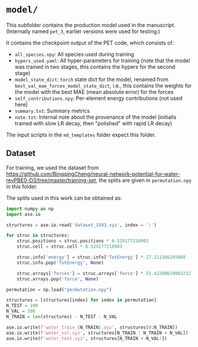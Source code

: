 # `model/`

This subfolder contains the production model used in the manuscript. (Internally named `pet_3`, earlier versions were used for testing.)

It contains the checkpoint output of the PET code, which consists of:

- `all_species.npy`: All species used during training
- `hypers_used.yaml`: All hyper-parameters for training (note that the model was trained in two stages, this contains the hypers for the second stage)
- `model_state_dict`: `torch` state dict for the model, renamed from `best_val_mae_forces_model_state_dict`, i.e., this contains the weights for the model with the best MAE (mean absolute error) for the forces
- `self_contributions.npy`: Per-element energy contributions (not used here)
- `summary.txt`: Summary metrics
- `note.txt`: Internal note about the provenance of the model (initialls trained with slow LR decay, then "polished" with rapid LR decay)

The input scripts in the `md_templates` folder expect this folder.

## Dataset

For training, we used the dataset from https://github.com/BingqingCheng/neural-network-potential-for-water-revPBE0-D3/tree/master/training-set, the splits are given in `permutation.npy` in this folder.

The splits used in this work can be obtained as:

```python
import numpy as np
import ase.io

structures = ase.io.read('dataset_1593.xyz', index = ':')

for struc in structures:
    struc.positions = struc.positions * 0.529177210903
    struc.cell = struc.cell * 0.529177210903

    struc.info['energy'] = struc.info['TotEnergy'] * 27.211386245988
    struc.info.pop('TotEnergy', None)

    struc.arrays['forces'] = struc.arrays['force'] * 51.42208619083232
    struc.arrays.pop('force', None)

permutation = np.load("permutation.npy")

structures = [structures[index] for index in permutation]
N_TEST = 190
N_VAL = 100
N_TRAIN = len(structures) - N_TEST - N_VAL

ase.io.write(f'water_train_{N_TRAIN}.xyz', structures[0:N_TRAIN])
ase.io.write(f'water_val.xyz', structures[N_TRAIN : N_TRAIN + N_VAL])
ase.io.write(f'water_test.xyz', structures[N_TRAIN + N_VAL:])

```